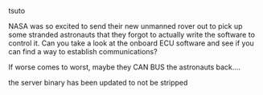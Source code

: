 tsuto

NASA was so excited to send their new unmanned rover out to pick up some stranded astronauts that they forgot to actually write the software to control it. Can you take a look at the onboard ECU software and see if you can find a way to establish communications?

If worse comes to worst, maybe they CAN BUS the astronauts back....

the server binary has been updated to not be stripped
